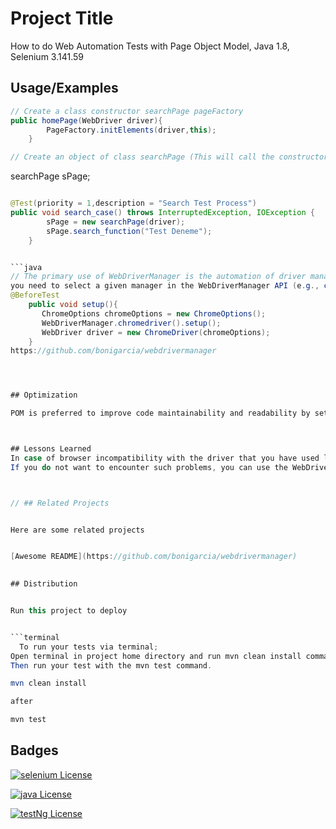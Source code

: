 
# Project Title


How to do Web Automation Tests with Page Object Model, Java 1.8, Selenium 3.141.59

  
## Usage/Examples

```java
// Create a class constructor searchPage pageFactory
public homePage(WebDriver driver){
        PageFactory.initElements(driver,this);
    }

// Create an object of class searchPage (This will call the constructor)
```

  searchPage sPage;


```java

@Test(priority = 1,description = "Search Test Process")
public void search_case() throws InterruptedException, IOException {
        sPage = new searchPage(driver);
        sPage.search_function("Test Deneme");
    }


```java
// The primary use of WebDriverManager is the automation of driver management. For using this feature, 
you need to select a given manager in the WebDriverManager API (e.g., chromedriver() for Chrome) and invoke the method setup().
@BeforeTest
    public void setup(){
       ChromeOptions chromeOptions = new ChromeOptions();
       WebDriverManager.chromedriver().setup();
       WebDriver driver = new ChromeDriver(chromeOptions);
    }
https://github.com/bonigarcia/webdrivermanager




## Optimization

POM is preferred to improve code maintainability and readability by setting common methods and elements to a variable.



## Lessons Learned
In case of browser incompatibility with the driver that you have used locally, use an updated browser and update your driver.
If you do not want to encounter such problems, you can use the WebDriverManager made by bonigarcia. -> https://github.com/bonigarcia/webdrivermanager



// ## Related Projects


Here are some related projects


[Awesome README](https://github.com/bonigarcia/webdrivermanager)

  
## Distribution


Run this project to deploy


```terminal
  To run your tests via terminal;
Open terminal in project home directory and run mvn clean install command.
Then run your test with the mvn test command.

mvn clean install

after 

mvn test
```

  
## Badges

[![selenium License](https://upload.wikimedia.org/wikipedia/commons/thumb/9/9f/Selenium_logo.svg/512px-Selenium_logo.svg.png?20210927154434)](https://www.selenium.dev/)



[![java License](https://upload.wikimedia.org/wikipedia/tr/thumb/2/2e/Java_Logo.svg/558px-Java_Logo.svg.png)](https://www.java.com/tr/download/manual.jsp)



[![testNg License](https://blog.knoldus.com/wp-content/uploads/2020/01/TESTNG.png)](https://testng.org/doc/)

  
